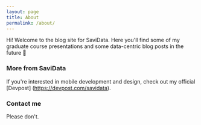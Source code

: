 ```yaml
---
layout: page
title: About
permalink: /about/
---
```


Hi! Welcome to the blog site for SaviData. Here you'll find some of my graduate course presentations and some data-centric blog posts in the future 🔮

### More from SaviData

If you're interested in mobile development and design, check out my official [Devpost] (https://devpost.com/savidata).


### Contact me

Please don't.
